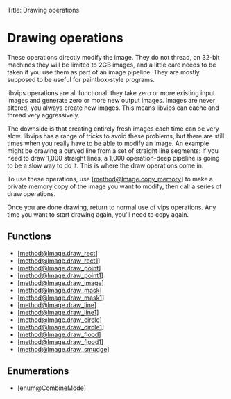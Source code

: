 Title: Drawing operations

<!-- libvips/draw -->

# Drawing operations

These operations directly modify the image. They do not thread, on 32-bit
machines they will be limited to 2GB images, and a little care needs to be
taken if you use them as part of an image pipeline. They are mostly supposed
to be useful for paintbox-style programs.

libvips operations are all functional: they take zero or more existing input
images and generate zero or more new output images. Images are never altered,
you always create new images. This means libvips can cache and thread very
aggressively.

The downside is that creating entirely fresh images each time can be very
slow. libvips has a range of tricks to avoid these problems, but there are
still times when you really have to be able to modify an image. An example
might be drawing a curved line from a set of straight line segments: if you
need to draw 1,000 straight lines, a 1,000 operation-deep pipeline is going
to be a slow way to do it. This is where the draw operations come in.

To use these operations, use [method@Image.copy_memory] to make a private
memory copy of the image you want to modify, then call a series of draw
operations.

Once you are done drawing, return to normal use of vips operations. Any time
you want to start drawing again, you'll need to copy again.

## Functions

* [method@Image.draw_rect]
* [method@Image.draw_rect1]
* [method@Image.draw_point]
* [method@Image.draw_point1]
* [method@Image.draw_image]
* [method@Image.draw_mask]
* [method@Image.draw_mask1]
* [method@Image.draw_line]
* [method@Image.draw_line1]
* [method@Image.draw_circle]
* [method@Image.draw_circle1]
* [method@Image.draw_flood]
* [method@Image.draw_flood1]
* [method@Image.draw_smudge]

## Enumerations

* [enum@CombineMode]
